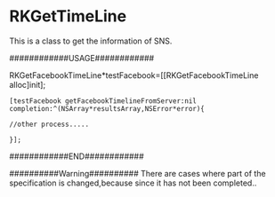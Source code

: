 RKGetTimeLine
=============
This is a class to get the information of SNS.



############USAGE############

RKGetFacebookTimeLine*testFacebook=[[RKGetFacebookTimeLine alloc]init];
    
    [testFacebook getFacebookTimelineFromServer:nil completion:^(NSArray*resultsArray,NSError*error){
    
    //other process.....
    
    }];

############END############

##########Warning##########
There are cases where part of the specification is changed,because since it has not been completed..
